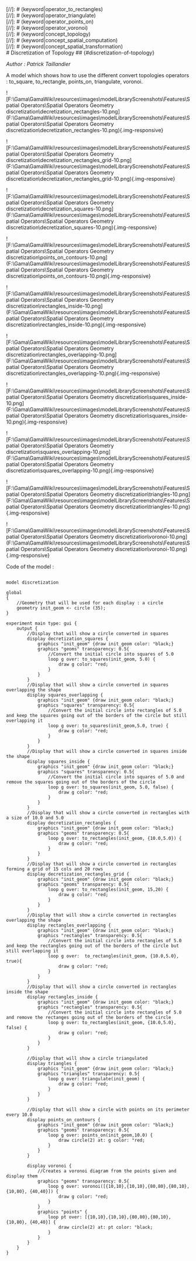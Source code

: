 [//]: # (keyword|operator_to_squares)
<div class='gama-keyword-style' id ='226_0_525_operator-to-squares'></div>
[//]: # (keyword|operator_to_rectangles)
<div class='gama-keyword-style' id ='226_1_524_operator-to-rectangles'></div>
[//]: # (keyword|operator_triangulate)
<div class='gama-keyword-style' id ='226_2_537_operator-triangulate'></div>
[//]: # (keyword|operator_points_on)
<div class='gama-keyword-style' id ='226_3_429_operator-points-on'></div>
[//]: # (keyword|operator_voronoi)
<div class='gama-keyword-style' id ='226_4_548_operator-voronoi'></div>
[//]: # (keyword|concept_topology)
<div class='gama-keyword-style' id ='226_5_121_concept-topology'></div>
[//]: # (keyword|concept_spatial_computation)
<div class='gama-keyword-style' id ='226_6_103_concept-spatial-computation'></div>
[//]: # (keyword|concept_spatial_transformation)
<div class='gama-keyword-style' id ='226_7_105_concept-spatial-transformation'></div>
# Discretization of Topology ## {#discretization-of-topology}


_Author : Patrick Taillandier_

A model which shows how to use the different convert topologies operators : to_square, to_rectangle, points_on, triangulate, voronoi.


![F:\Gama\GamaWiki\resources\images\modelLibraryScreenshots\Features\Spatial Operators\Spatial Operators Geometry discretization\decretization_rectangles-10.png](F:\Gama\GamaWiki\resources\images\modelLibraryScreenshots\Features\Spatial Operators\Spatial Operators Geometry discretization\decretization_rectangles-10.png){.img-responsive}

![F:\Gama\GamaWiki\resources\images\modelLibraryScreenshots\Features\Spatial Operators\Spatial Operators Geometry discretization\decretization_rectangles_grid-10.png](F:\Gama\GamaWiki\resources\images\modelLibraryScreenshots\Features\Spatial Operators\Spatial Operators Geometry discretization\decretization_rectangles_grid-10.png){.img-responsive}

![F:\Gama\GamaWiki\resources\images\modelLibraryScreenshots\Features\Spatial Operators\Spatial Operators Geometry discretization\decretization_squares-10.png](F:\Gama\GamaWiki\resources\images\modelLibraryScreenshots\Features\Spatial Operators\Spatial Operators Geometry discretization\decretization_squares-10.png){.img-responsive}

![F:\Gama\GamaWiki\resources\images\modelLibraryScreenshots\Features\Spatial Operators\Spatial Operators Geometry discretization\points_on_contours-10.png](F:\Gama\GamaWiki\resources\images\modelLibraryScreenshots\Features\Spatial Operators\Spatial Operators Geometry discretization\points_on_contours-10.png){.img-responsive}

![F:\Gama\GamaWiki\resources\images\modelLibraryScreenshots\Features\Spatial Operators\Spatial Operators Geometry discretization\rectangles_inside-10.png](F:\Gama\GamaWiki\resources\images\modelLibraryScreenshots\Features\Spatial Operators\Spatial Operators Geometry discretization\rectangles_inside-10.png){.img-responsive}

![F:\Gama\GamaWiki\resources\images\modelLibraryScreenshots\Features\Spatial Operators\Spatial Operators Geometry discretization\rectangles_overlapping-10.png](F:\Gama\GamaWiki\resources\images\modelLibraryScreenshots\Features\Spatial Operators\Spatial Operators Geometry discretization\rectangles_overlapping-10.png){.img-responsive}

![F:\Gama\GamaWiki\resources\images\modelLibraryScreenshots\Features\Spatial Operators\Spatial Operators Geometry discretization\squares_inside-10.png](F:\Gama\GamaWiki\resources\images\modelLibraryScreenshots\Features\Spatial Operators\Spatial Operators Geometry discretization\squares_inside-10.png){.img-responsive}

![F:\Gama\GamaWiki\resources\images\modelLibraryScreenshots\Features\Spatial Operators\Spatial Operators Geometry discretization\squares_overlapping-10.png](F:\Gama\GamaWiki\resources\images\modelLibraryScreenshots\Features\Spatial Operators\Spatial Operators Geometry discretization\squares_overlapping-10.png){.img-responsive}

![F:\Gama\GamaWiki\resources\images\modelLibraryScreenshots\Features\Spatial Operators\Spatial Operators Geometry discretization\triangles-10.png](F:\Gama\GamaWiki\resources\images\modelLibraryScreenshots\Features\Spatial Operators\Spatial Operators Geometry discretization\triangles-10.png){.img-responsive}

![F:\Gama\GamaWiki\resources\images\modelLibraryScreenshots\Features\Spatial Operators\Spatial Operators Geometry discretization\voronoi-10.png](F:\Gama\GamaWiki\resources\images\modelLibraryScreenshots\Features\Spatial Operators\Spatial Operators Geometry discretization\voronoi-10.png){.img-responsive}

Code of the model : 

```

model discretization

global 
{
	//Geometry that will be used for each display : a circle
	geometry init_geom <- circle (35);
}

experiment main type: gui {
	output {
		//Display that will show a circle converted in squares
		display decretization_squares {
			graphics "init_geom" {draw init_geom color: °black;}
			graphics "geoms" transparency: 0.5{
				//Convert the initial circle into squares of 5.0 
				loop g over: to_squares(init_geom, 5.0) {
					draw g color: °red;
				} 
			} 
		}
		//Display that will show a circle converted in squares overlapping the shape
		display squares_overlapping {
			graphics "init_geom" {draw init_geom color: °black;}
			graphics "squares" transparency: 0.5{
				//Convert the initial circle into rectangles of 5.0 and keep the squares going out of the borders of the circle but still overlapping it
				loop g over: to_squares(init_geom,5.0, true) {
					draw g color: °red;
				} 
			} 
		}
		//Display that will show a circle converted in squares inside the shape
		display squares_inside {
			graphics "init_geom" {draw init_geom color: °black;}
			graphics "squares" transparency: 0.5{
				//Convert the initial circle into squares of 5.0 and remove the squares going out of the borders of the circle
				loop g over: to_squares(init_geom, 5.0, false) {
					draw g color: °red;
				} 
			} 
		}
		//Display that will show a circle converted in rectangles with a size of 10.0 and 5.0
		display decretization_rectangles {
			graphics "init_geom" {draw init_geom color: °black;}
			graphics "geoms" transparency: 0.5{
				loop g over: to_rectangles(init_geom, {10.0,5.0}) {
					draw g color: °red;
				} 
			} 
		}
		//Display that will show a circle converted in rectangles forming a grid of 15 cols and 20 rows
		display decretization_rectangles_grid {
			graphics "init_geom" {draw init_geom color: °black;}
			graphics "geoms" transparency: 0.5{
				loop g over: to_rectangles(init_geom, 15,20) {
					draw g color: °red;
				} 
			} 
		}
		//Display that will show a circle converted in rectangles overlapping the shape
		display rectangles_overlapping {
			graphics "init_geom" {draw init_geom color: °black;}
			graphics "rectangles" transparency: 0.5{
				//Convert the initial circle into rectangles of 5.0 and keep the rectangles going out of the borders of the circle but still overlapping it
				loop g over:  to_rectangles(init_geom, {10.0,5.0}, true){
					draw g color: °red;
				} 
			} 
		}
		//Display that will show a circle converted in rectangles inside the shape
		display rectangles_inside {
			graphics "init_geom" {draw init_geom color: °black;}
			graphics "rectangles" transparency: 0.5{
				//Convert the initial circle into rectangles of 5.0 and remove the rectanges going out of the borders of the circle
				loop g over: to_rectangles(init_geom, {10.0,5.0}, false) {
					draw g color: °red;
				} 
			} 
		}
		
		//Display that will show a circle triangulated
		display triangles {
			graphics "init_geom" {draw init_geom color: °black;}
			graphics "triangles" transparency: 0.5{
				loop g over: triangulate(init_geom) {
					draw g color: °red;
				}
			} 
		}
		
		//Display that will show a circle with points on its perimeter every 10.0
		display points_on_contours {
			graphics "init_geom" {draw init_geom color: °black;}
			graphics "geoms" transparency: 0.5{
				loop g over: points_on(init_geom,10.0) {
					draw circle(2) at: g color: °red;
				} 
			} 
		}
		
		display voronoi {
			//Creates a voronoi diagram from the points given and display them
			graphics "geoms" transparency: 0.5{
				loop g over: voronoi([{10,10},{10,10},{80,80},{80,10},{10,80}, {40,40}]) {
					draw g color: °red;
				}
			}
			graphics "points" {
				loop pt over: [{10,10},{10,10},{80,80},{80,10},{10,80}, {40,40}] {
					draw circle(2) at: pt color: °black;
				}
			} 
		}
	}
}
```